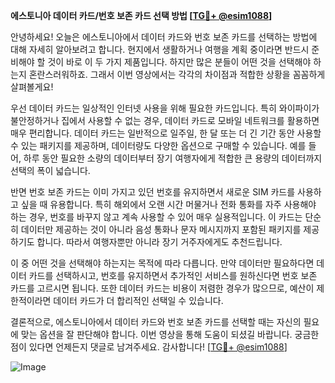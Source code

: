 **에스토니아 데이터 카드/번호 보존 카드 선택 방법 [[TG💪+ @esim1088](https://t.me/s/esim1088)]**

안녕하세요! 오늘은 에스토니아에서 데이터 카드와 번호 보존 카드를 선택하는 방법에 대해 자세히 알아보려고 합니다. 현지에서 생활하거나 여행을 계획 중이라면 반드시 준비해야 할 것이 바로 이 두 가지 제품입니다. 하지만 많은 분들이 어떤 것을 선택해야 하는지 혼란스러워하죠. 그래서 이번 영상에서는 각각의 차이점과 적합한 상황을 꼼꼼하게 살펴볼게요!

우선 데이터 카드는 일상적인 인터넷 사용을 위해 필요한 카드입니다. 특히 와이파이가 불안정하거나 집에서 사용할 수 없는 경우, 데이터 카드로 모바일 네트워크를 활용하면 매우 편리합니다. 데이터 카드는 일반적으로 일주일, 한 달 또는 더 긴 기간 동안 사용할 수 있는 패키지를 제공하며, 데이터량도 다양한 옵션으로 구매할 수 있습니다. 예를 들어, 하루 동안 필요한 소량의 데이터부터 장기 여행자에게 적합한 큰 용량의 데이터까지 선택의 폭이 넓습니다.

반면 번호 보존 카드는 이미 가지고 있던 번호를 유지하면서 새로운 SIM 카드를 사용하고 싶을 때 유용합니다. 특히 해외에서 오랜 시간 머물거나 전화 통화를 자주 사용해야 하는 경우, 번호를 바꾸지 않고 계속 사용할 수 있어 매우 실용적입니다. 이 카드는 단순히 데이터만 제공하는 것이 아니라 음성 통화나 문자 메시지까지 포함된 패키지를 제공하기도 합니다. 따라서 여행자뿐만 아니라 장기 거주자에게도 추천드립니다.

이 중 어떤 것을 선택해야 하는지는 목적에 따라 다릅니다. 만약 데이터만 필요하다면 데이터 카드를 선택하시고, 번호를 유지하면서 추가적인 서비스를 원하신다면 번호 보존 카드를 고르시면 됩니다. 또한 데이터 카드는 비용이 저렴한 경우가 많으므로, 예산이 제한적이라면 데이터 카드가 더 합리적인 선택일 수 있습니다.

결론적으로, 에스토니아에서 데이터 카드와 번호 보존 카드를 선택할 때는 자신의 필요에 맞는 옵션을 잘 판단해야 합니다. 이번 영상을 통해 도움이 되셨길 바랍니다. 궁금한 점이 있다면 언제든지 댓글로 남겨주세요. 감사합니다! [[TG💪+ @esim1088](https://t.me/s/esim1088)]

![Image](https://i.postimg.cc/Y0z9fWf4/image.png)